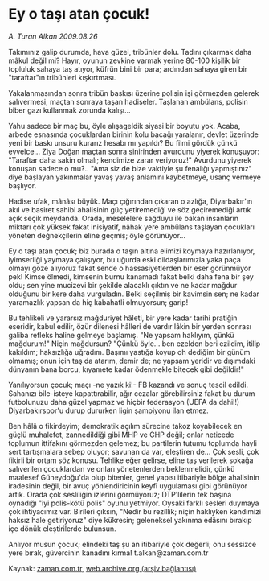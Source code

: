 # Ey o taşı atan çocuk!

*A. Turan Alkan 2009.08.26*

<tr><td class="metin" colspan="2" style="padding-top: 20px; padding-left: 5px; padding-right: 10px;">Takımınız galip durumda, hava güzel, tribünler dolu. Tadını çıkarmak daha mâkul değil mi? Hayır, oyunun zevkine varmak yerine 80-100 kişilik bir topluluk sahaya taş atıyor, küfrün bini bir para; ardından sahaya giren bir "taraftar"ın tribünleri kışkırtması.</td></tr><tr><td class="metin" colspan="2" style="padding-top: 20px; padding-left: 5px; padding-right: 10px;"><p>Yakalanmasından sonra tribün baskısı üzerine polisin işi görmezden gelerek salıvermesi, maçtan sonraya taşan hadiseler. Taşlanan ambülans, polisin biber gazı kullanmak zorunda kalışı...
<p>Yahu sadece bir maç bu, öyle alışageldik siyasi bir boyutu yok. Acaba, arbede esnasında çocuklardan birinin kolu bacağı yaralanır, devlet üzerinde yeni bir baskı unsuru kurarız hesabı mı yapıldı? Bu filmi gördük çünkü evvelce... Ziya Doğan maçtan sonra sinirinden avurdunu yiyerek konuşuyor: "Taraftar daha sakin olmalı; kendimize zarar veriyoruz!" Avurdunu yiyerek konuşan sadece o mu?.. "Ama siz de bize vaktiyle şu fenalığı yapmıştınız" diye başlayan yakınmalar yavaş yavaş anlamını kaybetmeye, usanç vermeye başlıyor.
<p>Hadise ufak, mânâsı büyük. Maçı çığırından çıkaran o azlığa, Diyarbakır'ın akıl ve basiret sahibi ahalisinin güç yetiremediği ve söz geçiremediği artık açık seçik meydanda. Orada, meselelere sağduyu ile bakan insanların miktarı çok yüksek fakat inisiyatif, nâhak yere ambülans taşlayan çocukları yöneten değnekçilerin eline geçmiş; öyle görünüyor...
<p>Ey o taşı atan çocuk; biz burada o taşın altına elimizi koymaya hazırlanıyor, iyimserliği yaymaya çalışıyor, bu uğurda eski dildaşlarımızla yaka paça olmayı göze alıyoruz fakat sende o hassasiyetlerden bir eser görünmüyor pek! Kimse ölmedi, kimsenin burnu kanamadı fakat belki daha fena bir şey oldu; sen yine mucizevi bir şekilde alacaklı çıktın ve ne kadar mağdur olduğunu bir kere daha vurguladın. Belki seçilmiş bir kavimsin sen; ne kadar yaramazlık yapsan da hiç kabahatli olmuyorsun; garip!
<p>Bu tehlikeli ve yararsız mağduriyet hâleti, bir yere kadar tarihi pratiğin eseridir, kabul edilir, özür dilenesi hâlleri de vardır lâkin bir yerden sonrası galiba refleks haline gelmeye başlamış. "Ne yapsam haklıyım, çünkü mağdurum!" Niçin mağdursun? "Çünkü öyle... ben ezelden beri ezildim, itilip kakıldım; haksızlığa uğradım. Başımı yastığa koyup oh dediğim bir günüm olmamış; onun için taş da atarım, demir de; ne yapsam yeridir ve dışımdaki dünyanın bana borcu, kıyamete kadar ödenmekle bitecek gibi değildir!"
<p>Yanılıyorsun çocuk; maçı -ne yazık ki!- FB kazandı ve sonuç tescil edildi. Sahanızı bile-isteye kapattırabilir, ağır cezalar görebilirsiniz fakat bu durum futbolunuzu daha güzel yapmaz ve hiçbir federasyon (UEFA da dahil!) Diyarbakırspor'u durup dururken ligin şampiyonu ilan etmez.
<p>Ben hâlâ o fikirdeyim; demokratik açılım sürecine takoz koyabilecek en güçlü muhalefet, zannedildiği gibi MHP ve CHP değil; onlar neticede toplumun ittifakını görmezden gelemez; bu partilerin tutumu toplumda hayli sert tartışmalara sebep oluyor; savunan da var, eleştiren de... Çok sesli, çok fikirli bir ortam söz konusu. Tehlike eğer gelirse, eline taş verilerek sokağa salıverilen çocuklardan ve onları yönetenlerden beklenmelidir, çünkü maalesef Güneydoğu'da olup bitenler, genel yapısı itibariyle bölge ahalisinin iradesinin değil, bir avuç yönlendiricinin keyfî uygulaması gibi görünüyor artık. Orada çok sesliliğin izlerini görmüyoruz; DTP'lilerin tek başına oynadığı "iyi polis-kötü polis" oyunu yetmiyor. Oysaki farklı sesleri duymaya çok ihtiyacımız var. Birileri çıksın, "Nedir bu rezillik; niçin haklıyken kendimizi haksız hale getiriyoruz" diye kükresin; geleneksel yakınma edâsını bırakıp içe dönük eleştirilerde bulunsun.
<p>Anlıyor musun çocuk; elindeki taş şu an itibariyle çok değerli; onu sessizce yere bırak, güvercinin kanadını kırma! t.alkan@zaman.com.tr <br/></p></p></p></p></p></p></p></p></td></tr>

Kaynak: [zaman.com.tr](http://zaman.com.tr/yazar.do?yazino=884645), [web.archive.org (arşiv bağlantısı)](http://web.archive.org/web/20090829152339/http://www.zaman.com.tr:80/yazar.do?yazino=884645)
